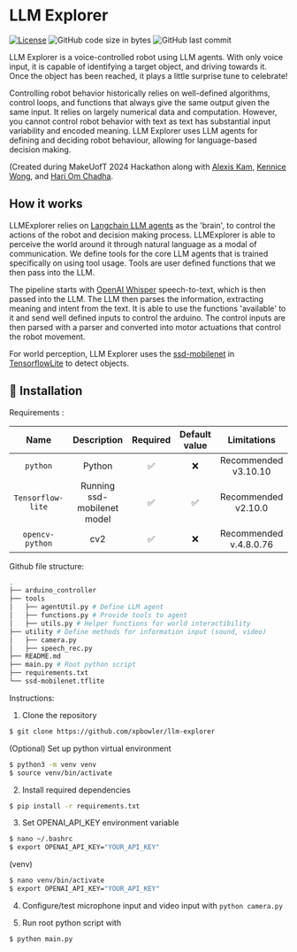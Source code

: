 # LLM Explorer

[![License](https://img.shields.io/badge/license-MIT-green)](LICENSE.md)
![GitHub code size in bytes](https://img.shields.io/github/languages/code-size/xpbowler/llm-explorer.svg)
![GitHub last commit](https://img.shields.io/github/last-commit/xpbowler/llm-explorer)

LLM Explorer is a voice-controlled robot using LLM agents. With only voice input, it is capable of identifying a target object, and driving towards it. Once the object has been reached, it plays a little surprise tune to celebrate!

Controlling robot behavior historically relies on well-defined algorithms, control loops, and functions that always give the same output given the same input. It relies on largely numerical data and computation. However, you cannot control robot behavior with text as text has substantial input variability and encoded meaning. LLM Explorer uses LLM agents for defining and deciding robot behaviour, allowing for language-based decision making. 

(Created during MakeUofT 2024 Hackathon along with [Alexis Kam](), [Kennice Wong](), and [Hari Om Chadha]().

## How it works
LLMExplorer relies on [Langchain LLM agents](https://python.langchain.com/docs/get_started/introduction)  as the 'brain', to control the actions of the robot and decision making process. LLMExplorer is able to perceive the world around it through natural language as a modal of communication. We define tools for the core LLM agents that is trained specifically on using tool usage. Tools are user defined functions that we then pass into the LLM.

The pipeline starts with [OpenAI Whisper](https://platform.openai.com/docs/guides/speech-to-text) speech-to-text, which is then passed into the LLM. The LLM then parses the information, extracting meaning and intent from the text. It is able to use the functions 'available' to it and send well defined inputs to control the arduino. The control inputs are then parsed with a parser and converted into motor actuations that control the robot movement.

For world perception, LLM Explorer uses the [ssd-mobilenet](https://www.kaggle.com/models/tensorflow/ssd-mobilenet-v1) in [TensorflowLite](https://www.tensorflow.org/lite) to detect objects. 

## 🔨 Installation

Requirements :

|        Name         |               Description               | Required | Default value |                   Limitations                    |
|:-------------------:|:---------------------------------------:|:--------:|:-------------:|:------------------------------------------------:|
|`python`   |   Python  |    ✅     |       ❌       |  Recommended v3.10.10  |
|  `Tensorflow-lite`  | Running ssd-mobilenet model  |    ✅     |       ✅       |         Recommended v2.10.0                 |
|   `opencv-python`   |        cv2       |    ✅     |       ❌       |              Recommended v.4.8.0.76            |

  
Github file structure:

```bash
.
├── arduino_controller
├── tools 
│   ├── agentUtil.py # Define LLM agent 
│   ├── functions.py # Provide tools to agent
│   ├── utils.py # Helper functions for world interactibility
├── utility # Define methods for information input (sound, video)
│   ├── camera.py
│   ├── speech_rec.py
├── README.md
├── main.py # Root python script
├── requirements.txt
└── ssd-mobilenet.tflite
```

Instructions:

1. Clone the repository 
```bash
$ git clone https://github.com/xpbowler/llm-explorer
```

(Optional) Set up python virtual environment
```bash
$ python3 -m venv venv
$ source venv/bin/activate
```

2. Install required dependencies
```bash
$ pip install -r requirements.txt
```

3. Set OPENAI_API_KEY environment variable
```bash
$ nano ~/.bashrc
$ export OPENAI_API_KEY="YOUR_API_KEY"
```
(venv)
```bash
$ nano venv/bin/activate
$ export OPENAI_API_KEY="YOUR_API_KEY"
```

4. Configure/test microphone input and video input with `python camera.py`

5. Run root python script with
```bash
$ python main.py
```
